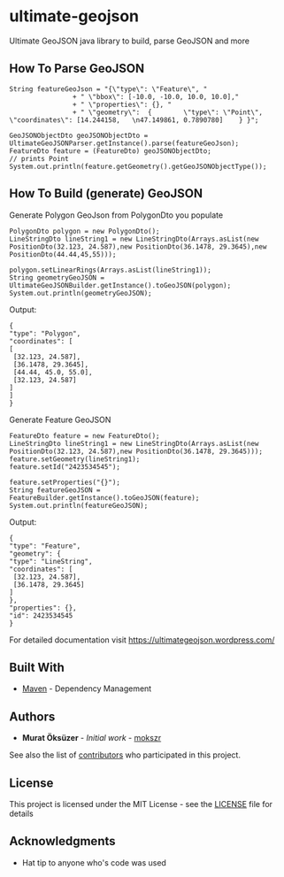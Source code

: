 # ultimate-geojson

Ultimate GeoJSON java library to build, parse GeoJSON and more

## How To Parse GeoJSON

```
String featureGeoJson = "{\"type\": \"Feature\", "
				+ " \"bbox\": [-10.0, -10.0, 10.0, 10.0],"
				+ " \"properties\": {}, "
				+ " \"geometry\":  {        \"type\": \"Point\",       \"coordinates\": [14.244158,   \n47.149861, 0.7890780]    } }";

GeoJSONObjectDto geoJSONObjectDto = UltimateGeoJSONParser.getInstance().parse(featureGeoJson);
FeatureDto feature = (FeatureDto) geoJSONObjectDto;
// prints Point
System.out.println(feature.getGeometry().getGeoJSONObjectType());

```

## How To Build (generate) GeoJSON
Generate Polygon GeoJson from PolygonDto you populate

```
PolygonDto polygon = new PolygonDto();
LineStringDto lineString1 = new LineStringDto(Arrays.asList(new PositionDto(32.123, 24.587),new PositionDto(36.1478, 29.3645),new PositionDto(44.44,45,55)));
				
polygon.setLinearRings(Arrays.asList(lineString1));
String geometryGeoJSON = UltimateGeoJSONBuilder.getInstance().toGeoJSON(polygon);
System.out.println(geometryGeoJSON);
```

Output:
```
{
"type": "Polygon",
"coordinates": [
[
 [32.123, 24.587],
 [36.1478, 29.3645],
 [44.44, 45.0, 55.0],
 [32.123, 24.587]
]
]
}
```

Generate Feature GeoJSON

```
FeatureDto feature = new FeatureDto();
LineStringDto lineString1 = new LineStringDto(Arrays.asList(new PositionDto(32.123, 24.587),new PositionDto(36.1478, 29.3645)));
feature.setGeometry(lineString1);
feature.setId("2423534545");
		
feature.setProperties("{}");
String featureGeoJSON = FeatureBuilder.getInstance().toGeoJSON(feature);
System.out.println(featureGeoJSON);
```
Output:

```
{
"type": "Feature",
"geometry": {
"type": "LineString",
"coordinates": [
 [32.123, 24.587],
 [36.1478, 29.3645]
]
},
"properties": {},
"id": 2423534545
}

```
For detailed documentation visit https://ultimategeojson.wordpress.com/

## Built With

 * [Maven](https://maven.apache.org/) - Dependency Management
 
 
## Authors

* **Murat Öksüzer** - *Initial work* - [mokszr](https://github.com/mokszr)

See also the list of [contributors](https://github.com/mokszr/ultimate-geojson/graphs/contributors) who participated in this project.

## License

This project is licensed under the MIT License - see the [LICENSE](LICENSE) file for details

## Acknowledgments

* Hat tip to anyone who's code was used
 
